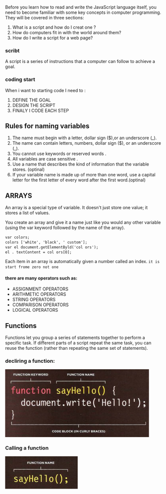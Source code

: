 Before you learn how to read and write the JavaScript
language itself, you need to become familiar with some key
concepts in computer programming. They will be covered in
three sections: 
1. What is a script and how do I creat one ?
2.  How do computers fit in with the world around them?
3. How do I write a script for a web page? 

### scribt
A script is a series of instructions that a
computer can follow to achieve a goal. 

### coding start 
When i want to starting code I need to :
1. DEFINE THE GOAL
2. DESIGN THE SCRIPT
3. FINALY I CODE EACH STEP


## Rules for naming variables 
1. The name must begin with
a letter, dollar sign ($),or an
underscore (_).
2. The name can contain letters,
numbers, dollar sign ($), or an
underscore (_).
3. You cannot use keywords or
reserved words .
4. All variables are case sensitive .
5. Use a name that describes the
kind of information that the
variable stores. (optinal)
6. If your variable name is made
up of more than one word, use a
capital letter for the first letter of
every word after the first word.(optinal)

## ARRAYS
An array is a special type of variable. It doesn't
just store one value; it stores a list of values.

You create an array and give it
a name just like you would any
other variable (using the var
keyword followed by the name of
the array). 
```
var colors;
colors ['white', 'black', ' custom'];
var el document.getElementByld('col ors');
el . textContent = col ors[O];
```
Each item in an array is
automatically given a number
called an index.  `it is start frome zero not one `
#### there are many operators such as:
* ASSIGNMENT OPERATORS
* ARITHMETIC OPERATORS
* STRING OPERATORS
* COMPARISON OPERATORS
* LOGICAL OPERATORS

## Functions 
Functions let you group a series of statements together to perform a
specific task. If different parts of a script repeat the same task, you can
reuse the function (rather than repeating the same set of statements). 
### **decliring a function:**
![decliring](./Capture.png)
### **Calling a function**

![call](./3.png)